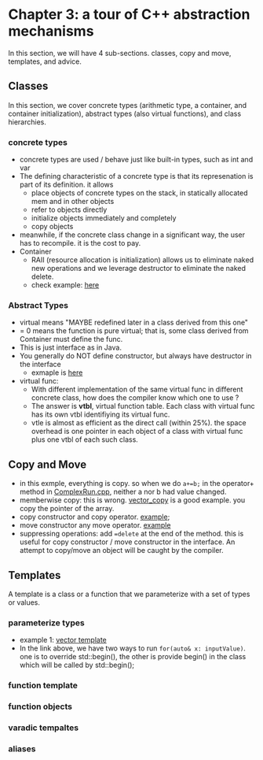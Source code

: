   
# Chapter 3: a tour of C++ abstraction mechanisms

In this section, we will have 4 sub-sections. classes, copy and move, templates, and advice. 

## Classes

In this section, we cover concrete types (arithmetic type, a container, and container initialization), abstract types (also virtual functions), and class hierarchies.

### concrete types
* concrete types are used / behave just like built-in types, such as int and var
* The defining characteristic of a concrete type is that its represenation is part of its definition. it allows 
  *  place objects of concrete types on the stack, in statically allocated mem and in other objects
  *  refer to objects directly 
  *  initialize objects immediately and completely
  *  copy objects
* meanwhile, if the concrete class change in a significant way, the user has to recompile. it is the cost to pay.
* Container
  * RAII (resource allocation is initialization) allows us to eliminate naked new operations and we leverage destructor to eliminate the naked delete. 
  * check example: [here](https://github.com/fandan-nyc/my_side_projects/tree/master/notes/cpp_notes/chapter_3/vector_initializer.cpp)

### Abstract Types
* virtual means "MAYBE redefined later in a class derived from this one"
* = 0 means the function is pure virtual; that is, some class derived from Container must define the func.
* This is just interface as in Java. 
* You generally do NOT define constructor, but always have destructor in the interface
  * exmaple is [here](https://github.com/fandan-nyc/my_side_projects/blob/master/notes/cpp_notes/chapter_3/virtual_class_sample.cpp)
* virtual func:
  * With different implementation of the same virtual func in different concrete class, how does the compiler know which one to use ? 
  * The answer is **vtbl**, virtual function table. Each class with virtual func has its own vtbl  identifiying its virtual func. 
  * vtle is almost as efficient as the direct call (within 25%). the space overhead is one pointer in each object of a class with virtual func plus one vtbl of each such class. 

## Copy and Move
* in this exmple, everything is copy. so when we do `a+=b;` in the operator+ method in [ComplexRun.cpp](https://github.com/fandan-nyc/my_side_projects/blob/master/notes/cpp_notes/chapter_3/ComplexRun.cpp), neither a nor b had value changed. 
* memberwise copy: this is wrong. [vector_copy](https://github.com/fandan-nyc/my_side_projects/blob/master/notes/cpp_notes/chapter_3/vector_copy.cpp) is a good example. you copy the pointer of the array. 
* copy constructor and copy operator. [example](https://github.com/fandan-nyc/my_side_projects/blob/master/notes/cpp_notes/chapter_3/vector_copy_constructor.cpp);
* move constructor any move operator. [example](https://github.com/fandan-nyc/my_side_projects/blob/master/notes/cpp_notes/chapter_3/vector_move.cpp)
* suppressing operations: add `=delete` at the end of the method. this is useful for copy constructor / move constructor in the interface. An attempt to copy/move an object will be caught by the compiler.

## Templates
A template is a class or a function that we parameterize with a set of types or values.
### parameterize types
* example 1: [vector template](https://github.com/fandan-nyc/my_side_projects/blob/master/notes/cpp_notes/chapter_3/vector_template.cpp)
* In the link above, we have two ways to run `for(auto& x: inputValue)`. one is to override std::begin(), the other is provide begin() in the class which will be called by std::begin();
### function template

### function objects

### varadic tempaltes 

### aliases
